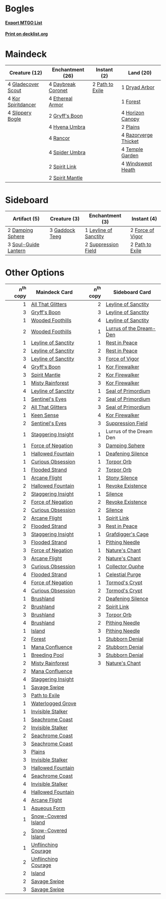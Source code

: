 # Bogles

#### [Export MTGO List](../collection/Bogles/Bogles.txt)
#### [Print on decklist.org](http://decklist.org/?deckmain=4%09Daybreak%20Coronet%0A1%09Dryad%20Arbor%0A4%09Ethereal%20Armor%0A1%09Forest%0A4%09Gladecover%20Scout%0A2%09Gryff's%20Boon%0A4%09Horizon%20Canopy%0A4%09Hyena%20Umbra%0A4%09Kor%20Spiritdancer%0A2%09Path%20to%20Exile%0A2%09Plains%0A4%09Rancor%0A4%09Razorverge%20Thicket%0A4%09Slippery%20Bogle%0A4%09Spider%20Umbra%0A2%09Spirit%20Link%0A2%09Spirit%20Mantle%0A4%09Temple%20Garden%0A4%09Windswept%20Heath&deckside=2%09Damping%20Sphere%0A2%09Force%20of%20Vigor%0A3%09Gaddock%20Teeg%0A1%09Leyline%20of%20Sanctity%0A2%09Path%20to%20Exile%0A3%09Soul-Guide%20Lantern%0A2%09Suppression%20Field)
# Maindeck

|                                        Creature (12)                                        |                                      Enchantment (26)                                       |                                       Instant (2)                                        |                                           Land (20)                                           |
|---------------------------------------------------------------------------------------------|---------------------------------------------------------------------------------------------|------------------------------------------------------------------------------------------|-----------------------------------------------------------------------------------------------|
|4 [Gladecover Scout](http://gatherer.wizards.com/Pages/Card/Details.aspx?multiverseid=220082)|4 [Daybreak Coronet](http://gatherer.wizards.com/Pages/Card/Details.aspx?multiverseid=130635)|2 [Path to Exile](http://gatherer.wizards.com/Pages/Card/Details.aspx?multiverseid=220511)|1 [Dryad Arbor](http://gatherer.wizards.com/Pages/Card/Details.aspx?multiverseid=136196)       |
|4 [Kor Spiritdancer](http://gatherer.wizards.com/Pages/Card/Details.aspx?multiverseid=446061)|4 [Ethereal Armor](http://gatherer.wizards.com/Pages/Card/Details.aspx?multiverseid=265414)  |                                                                                          |1 [Forest](http://gatherer.wizards.com/Pages/Card/Details.aspx?multiverseid=439860)            |
|4 [Slippery Bogle](http://gatherer.wizards.com/Pages/Card/Details.aspx?multiverseid=150999)  |2 [Gryff's Boon](http://gatherer.wizards.com/Pages/Card/Details.aspx?multiverseid=409758)    |                                                                                          |4 [Horizon Canopy](http://gatherer.wizards.com/Pages/Card/Details.aspx?multiverseid=409571)    |
|                                                                                             |4 [Hyena Umbra](http://gatherer.wizards.com/Pages/Card/Details.aspx?multiverseid=271150)     |                                                                                          |2 [Plains](http://gatherer.wizards.com/Pages/Card/Details.aspx?multiverseid=439856)            |
|                                                                                             |4 [Rancor](http://gatherer.wizards.com/Pages/Card/Details.aspx?multiverseid=442175)          |                                                                                          |4 [Razorverge Thicket](http://gatherer.wizards.com/Pages/Card/Details.aspx?multiverseid=209407)|
|                                                                                             |4 [Spider Umbra](http://gatherer.wizards.com/Pages/Card/Details.aspx?multiverseid=220555)    |                                                                                          |4 [Temple Garden](http://gatherer.wizards.com/Pages/Card/Details.aspx?multiverseid=405112)     |
|                                                                                             |2 [Spirit Link](http://gatherer.wizards.com/Pages/Card/Details.aspx?multiverseid=129744)     |                                                                                          |4 [Windswept Heath](http://gatherer.wizards.com/Pages/Card/Details.aspx?multiverseid=405115)   |
|                                                                                             |2 [Spirit Mantle](http://gatherer.wizards.com/Pages/Card/Details.aspx?multiverseid=220154)   |                                                                                          |                                                                                               |


# Sideboard

|                                         Artifact (5)                                          |                                      Creature (3)                                       |                                        Enchantment (3)                                         |                                        Instant (4)                                        |
|-----------------------------------------------------------------------------------------------|-----------------------------------------------------------------------------------------|------------------------------------------------------------------------------------------------|-------------------------------------------------------------------------------------------|
|2 [Damping Sphere](http://gatherer.wizards.com/Pages/Card/Details.aspx?multiverseid=443101)    |3 [Gaddock Teeg](http://gatherer.wizards.com/Pages/Card/Details.aspx?multiverseid=140188)|1 [Leyline of Sanctity](http://gatherer.wizards.com/Pages/Card/Details.aspx?multiverseid=204993)|2 [Force of Vigor](http://gatherer.wizards.com/Pages/Card/Details.aspx?multiverseid=464113)|
|3 [Soul-Guide Lantern](http://gatherer.wizards.com/Pages/Card/Details.aspx?multiverseid=476488)|                                                                                         |2 [Suppression Field](http://gatherer.wizards.com/Pages/Card/Details.aspx?multiverseid=83617)   |2 [Path to Exile](http://gatherer.wizards.com/Pages/Card/Details.aspx?multiverseid=220511) |


# Other Options

|*n*<sup>th</sup> copy|                                        Maindeck Card                                         |*n*<sup>th</sup> copy|                                          Sideboard Card                                          |
|--------------------:|----------------------------------------------------------------------------------------------|--------------------:|--------------------------------------------------------------------------------------------------|
|                    1|[All That Glitters](http://gatherer.wizards.com/Pages/Card/Details.aspx?multiverseid=472964)  |                    2|[Leyline of Sanctity](http://gatherer.wizards.com/Pages/Card/Details.aspx?multiverseid=204993)    |
|                    3|[Gryff's Boon](http://gatherer.wizards.com/Pages/Card/Details.aspx?multiverseid=409758)       |                    3|[Leyline of Sanctity](http://gatherer.wizards.com/Pages/Card/Details.aspx?multiverseid=204993)    |
|                    1|[Wooded Foothills](http://gatherer.wizards.com/Pages/Card/Details.aspx?multiverseid=405116)   |                    4|[Leyline of Sanctity](http://gatherer.wizards.com/Pages/Card/Details.aspx?multiverseid=204993)    |
|                    2|[Wooded Foothills](http://gatherer.wizards.com/Pages/Card/Details.aspx?multiverseid=405116)   |                    1|[Lurrus of the Dream-Den](http://gatherer.wizards.com/Pages/Card/Details.aspx?multiverseid=479746)|
|                    1|[Leyline of Sanctity](http://gatherer.wizards.com/Pages/Card/Details.aspx?multiverseid=204993)|                    1|[Rest in Peace](http://gatherer.wizards.com/Pages/Card/Details.aspx?multiverseid=442021)          |
|                    2|[Leyline of Sanctity](http://gatherer.wizards.com/Pages/Card/Details.aspx?multiverseid=204993)|                    2|[Rest in Peace](http://gatherer.wizards.com/Pages/Card/Details.aspx?multiverseid=442021)          |
|                    3|[Leyline of Sanctity](http://gatherer.wizards.com/Pages/Card/Details.aspx?multiverseid=204993)|                    3|[Force of Vigor](http://gatherer.wizards.com/Pages/Card/Details.aspx?multiverseid=464113)         |
|                    4|[Gryff's Boon](http://gatherer.wizards.com/Pages/Card/Details.aspx?multiverseid=409758)       |                    1|[Kor Firewalker](http://gatherer.wizards.com/Pages/Card/Details.aspx?multiverseid=442010)         |
|                    3|[Spirit Mantle](http://gatherer.wizards.com/Pages/Card/Details.aspx?multiverseid=220154)      |                    2|[Kor Firewalker](http://gatherer.wizards.com/Pages/Card/Details.aspx?multiverseid=442010)         |
|                    1|[Misty Rainforest](http://gatherer.wizards.com/Pages/Card/Details.aspx?multiverseid=405102)   |                    3|[Kor Firewalker](http://gatherer.wizards.com/Pages/Card/Details.aspx?multiverseid=442010)         |
|                    4|[Leyline of Sanctity](http://gatherer.wizards.com/Pages/Card/Details.aspx?multiverseid=204993)|                    1|[Seal of Primordium](http://gatherer.wizards.com/Pages/Card/Details.aspx?multiverseid=425960)     |
|                    1|[Sentinel's Eyes](http://gatherer.wizards.com/Pages/Card/Details.aspx?multiverseid=476287)    |                    2|[Seal of Primordium](http://gatherer.wizards.com/Pages/Card/Details.aspx?multiverseid=425960)     |
|                    2|[All That Glitters](http://gatherer.wizards.com/Pages/Card/Details.aspx?multiverseid=472964)  |                    3|[Seal of Primordium](http://gatherer.wizards.com/Pages/Card/Details.aspx?multiverseid=425960)     |
|                    1|[Keen Sense](http://gatherer.wizards.com/Pages/Card/Details.aspx?multiverseid=122451)         |                    4|[Kor Firewalker](http://gatherer.wizards.com/Pages/Card/Details.aspx?multiverseid=442010)         |
|                    2|[Sentinel's Eyes](http://gatherer.wizards.com/Pages/Card/Details.aspx?multiverseid=476287)    |                    3|[Suppression Field](http://gatherer.wizards.com/Pages/Card/Details.aspx?multiverseid=83617)       |
|                    1|[Staggering Insight](http://gatherer.wizards.com/Pages/Card/Details.aspx?multiverseid=476479) |                    1|Lurrus of the Dream Den                                                                           |
|                    1|[Force of Negation](http://gatherer.wizards.com/Pages/Card/Details.aspx?multiverseid=464001)  |                    3|[Damping Sphere](http://gatherer.wizards.com/Pages/Card/Details.aspx?multiverseid=443101)         |
|                    1|[Hallowed Fountain](http://gatherer.wizards.com/Pages/Card/Details.aspx?multiverseid=97071)   |                    1|[Deafening Silence](http://gatherer.wizards.com/Pages/Card/Details.aspx?multiverseid=472972)      |
|                    1|[Curious Obsession](http://gatherer.wizards.com/Pages/Card/Details.aspx?multiverseid=439692)  |                    1|[Torpor Orb](http://gatherer.wizards.com/Pages/Card/Details.aspx?multiverseid=233069)             |
|                    1|[Flooded Strand](http://gatherer.wizards.com/Pages/Card/Details.aspx?multiverseid=405098)     |                    2|[Torpor Orb](http://gatherer.wizards.com/Pages/Card/Details.aspx?multiverseid=233069)             |
|                    1|[Arcane Flight](http://gatherer.wizards.com/Pages/Card/Details.aspx?multiverseid=442931)      |                    1|[Stony Silence](http://gatherer.wizards.com/Pages/Card/Details.aspx?multiverseid=247425)          |
|                    2|[Hallowed Fountain](http://gatherer.wizards.com/Pages/Card/Details.aspx?multiverseid=97071)   |                    1|[Revoke Existence](http://gatherer.wizards.com/Pages/Card/Details.aspx?multiverseid=378397)       |
|                    2|[Staggering Insight](http://gatherer.wizards.com/Pages/Card/Details.aspx?multiverseid=476479) |                    1|[Silence](http://gatherer.wizards.com/Pages/Card/Details.aspx?multiverseid=191083)                |
|                    2|[Force of Negation](http://gatherer.wizards.com/Pages/Card/Details.aspx?multiverseid=464001)  |                    2|[Revoke Existence](http://gatherer.wizards.com/Pages/Card/Details.aspx?multiverseid=378397)       |
|                    2|[Curious Obsession](http://gatherer.wizards.com/Pages/Card/Details.aspx?multiverseid=439692)  |                    2|[Silence](http://gatherer.wizards.com/Pages/Card/Details.aspx?multiverseid=191083)                |
|                    2|[Arcane Flight](http://gatherer.wizards.com/Pages/Card/Details.aspx?multiverseid=442931)      |                    1|[Spirit Link](http://gatherer.wizards.com/Pages/Card/Details.aspx?multiverseid=129744)            |
|                    2|[Flooded Strand](http://gatherer.wizards.com/Pages/Card/Details.aspx?multiverseid=405098)     |                    3|[Rest in Peace](http://gatherer.wizards.com/Pages/Card/Details.aspx?multiverseid=442021)          |
|                    3|[Staggering Insight](http://gatherer.wizards.com/Pages/Card/Details.aspx?multiverseid=476479) |                    1|[Grafdigger's Cage](http://gatherer.wizards.com/Pages/Card/Details.aspx?multiverseid=278452)      |
|                    3|[Flooded Strand](http://gatherer.wizards.com/Pages/Card/Details.aspx?multiverseid=405098)     |                    1|[Pithing Needle](http://gatherer.wizards.com/Pages/Card/Details.aspx?multiverseid=129526)         |
|                    3|[Force of Negation](http://gatherer.wizards.com/Pages/Card/Details.aspx?multiverseid=464001)  |                    1|[Nature's Chant](http://gatherer.wizards.com/Pages/Card/Details.aspx?multiverseid=464159)         |
|                    3|[Arcane Flight](http://gatherer.wizards.com/Pages/Card/Details.aspx?multiverseid=442931)      |                    2|[Nature's Chant](http://gatherer.wizards.com/Pages/Card/Details.aspx?multiverseid=464159)         |
|                    3|[Curious Obsession](http://gatherer.wizards.com/Pages/Card/Details.aspx?multiverseid=439692)  |                    1|[Collector Ouphe](http://gatherer.wizards.com/Pages/Card/Details.aspx?multiverseid=464107)        |
|                    4|[Flooded Strand](http://gatherer.wizards.com/Pages/Card/Details.aspx?multiverseid=405098)     |                    1|[Celestial Purge](http://gatherer.wizards.com/Pages/Card/Details.aspx?multiverseid=183055)        |
|                    4|[Force of Negation](http://gatherer.wizards.com/Pages/Card/Details.aspx?multiverseid=464001)  |                    1|[Tormod's Crypt](http://gatherer.wizards.com/Pages/Card/Details.aspx?multiverseid=389723)         |
|                    4|[Curious Obsession](http://gatherer.wizards.com/Pages/Card/Details.aspx?multiverseid=439692)  |                    2|[Tormod's Crypt](http://gatherer.wizards.com/Pages/Card/Details.aspx?multiverseid=389723)         |
|                    1|[Brushland](http://gatherer.wizards.com/Pages/Card/Details.aspx?multiverseid=129496)          |                    2|[Deafening Silence](http://gatherer.wizards.com/Pages/Card/Details.aspx?multiverseid=472972)      |
|                    2|[Brushland](http://gatherer.wizards.com/Pages/Card/Details.aspx?multiverseid=129496)          |                    2|[Spirit Link](http://gatherer.wizards.com/Pages/Card/Details.aspx?multiverseid=129744)            |
|                    3|[Brushland](http://gatherer.wizards.com/Pages/Card/Details.aspx?multiverseid=129496)          |                    3|[Torpor Orb](http://gatherer.wizards.com/Pages/Card/Details.aspx?multiverseid=233069)             |
|                    4|[Brushland](http://gatherer.wizards.com/Pages/Card/Details.aspx?multiverseid=129496)          |                    2|[Pithing Needle](http://gatherer.wizards.com/Pages/Card/Details.aspx?multiverseid=129526)         |
|                    1|[Island](http://gatherer.wizards.com/Pages/Card/Details.aspx?multiverseid=439857)             |                    3|[Pithing Needle](http://gatherer.wizards.com/Pages/Card/Details.aspx?multiverseid=129526)         |
|                    2|[Forest](http://gatherer.wizards.com/Pages/Card/Details.aspx?multiverseid=439860)             |                    1|[Stubborn Denial](http://gatherer.wizards.com/Pages/Card/Details.aspx?multiverseid=386673)        |
|                    1|[Mana Confluence](http://gatherer.wizards.com/Pages/Card/Details.aspx?multiverseid=409573)    |                    2|[Stubborn Denial](http://gatherer.wizards.com/Pages/Card/Details.aspx?multiverseid=386673)        |
|                    1|[Breeding Pool](http://gatherer.wizards.com/Pages/Card/Details.aspx?multiverseid=97088)       |                    3|[Stubborn Denial](http://gatherer.wizards.com/Pages/Card/Details.aspx?multiverseid=386673)        |
|                    2|[Misty Rainforest](http://gatherer.wizards.com/Pages/Card/Details.aspx?multiverseid=405102)   |                    3|[Nature's Chant](http://gatherer.wizards.com/Pages/Card/Details.aspx?multiverseid=464159)         |
|                    2|[Mana Confluence](http://gatherer.wizards.com/Pages/Card/Details.aspx?multiverseid=409573)    |                     |                                                                                                  |
|                    4|[Staggering Insight](http://gatherer.wizards.com/Pages/Card/Details.aspx?multiverseid=476479) |                     |                                                                                                  |
|                    1|[Savage Swipe](http://gatherer.wizards.com/Pages/Card/Details.aspx?multiverseid=464127)       |                     |                                                                                                  |
|                    3|[Path to Exile](http://gatherer.wizards.com/Pages/Card/Details.aspx?multiverseid=220511)      |                     |                                                                                                  |
|                    1|[Waterlogged Grove](http://gatherer.wizards.com/Pages/Card/Details.aspx?multiverseid=464198)  |                     |                                                                                                  |
|                    1|[Invisible Stalker](http://gatherer.wizards.com/Pages/Card/Details.aspx?multiverseid=220041)  |                     |                                                                                                  |
|                    1|[Seachrome Coast](http://gatherer.wizards.com/Pages/Card/Details.aspx?multiverseid=209399)    |                     |                                                                                                  |
|                    2|[Invisible Stalker](http://gatherer.wizards.com/Pages/Card/Details.aspx?multiverseid=220041)  |                     |                                                                                                  |
|                    2|[Seachrome Coast](http://gatherer.wizards.com/Pages/Card/Details.aspx?multiverseid=209399)    |                     |                                                                                                  |
|                    3|[Seachrome Coast](http://gatherer.wizards.com/Pages/Card/Details.aspx?multiverseid=209399)    |                     |                                                                                                  |
|                    3|[Plains](http://gatherer.wizards.com/Pages/Card/Details.aspx?multiverseid=439856)             |                     |                                                                                                  |
|                    3|[Invisible Stalker](http://gatherer.wizards.com/Pages/Card/Details.aspx?multiverseid=220041)  |                     |                                                                                                  |
|                    3|[Hallowed Fountain](http://gatherer.wizards.com/Pages/Card/Details.aspx?multiverseid=97071)   |                     |                                                                                                  |
|                    4|[Seachrome Coast](http://gatherer.wizards.com/Pages/Card/Details.aspx?multiverseid=209399)    |                     |                                                                                                  |
|                    4|[Invisible Stalker](http://gatherer.wizards.com/Pages/Card/Details.aspx?multiverseid=220041)  |                     |                                                                                                  |
|                    4|[Hallowed Fountain](http://gatherer.wizards.com/Pages/Card/Details.aspx?multiverseid=97071)   |                     |                                                                                                  |
|                    4|[Arcane Flight](http://gatherer.wizards.com/Pages/Card/Details.aspx?multiverseid=442931)      |                     |                                                                                                  |
|                    1|[Aqueous Form](http://gatherer.wizards.com/Pages/Card/Details.aspx?multiverseid=373715)       |                     |                                                                                                  |
|                    1|[Snow-Covered Island](http://gatherer.wizards.com/Pages/Card/Details.aspx?multiverseid=121130)|                     |                                                                                                  |
|                    2|[Snow-Covered Island](http://gatherer.wizards.com/Pages/Card/Details.aspx?multiverseid=121130)|                     |                                                                                                  |
|                    1|[Unflinching Courage](http://gatherer.wizards.com/Pages/Card/Details.aspx?multiverseid=446198)|                     |                                                                                                  |
|                    2|[Unflinching Courage](http://gatherer.wizards.com/Pages/Card/Details.aspx?multiverseid=446198)|                     |                                                                                                  |
|                    2|[Island](http://gatherer.wizards.com/Pages/Card/Details.aspx?multiverseid=439857)             |                     |                                                                                                  |
|                    2|[Savage Swipe](http://gatherer.wizards.com/Pages/Card/Details.aspx?multiverseid=464127)       |                     |                                                                                                  |
|                    3|[Savage Swipe](http://gatherer.wizards.com/Pages/Card/Details.aspx?multiverseid=464127)       |                     |                                                                                                  |

